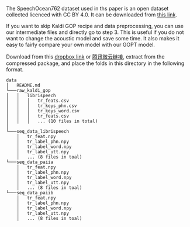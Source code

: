 The SpeechOcean762 dataset used in ths paper is an open dataset collected licenced with CC BY 4.0. It can be downloaded from [this link](https://www.openslr.org/101).

If you want to skip Kaldi GOP recipe and data preprocessing, you can use our intermediate files and directly go to step 3.
This is useful if you do not want to change the acoustic model and save some time. It also makes it easy to fairly compare your own model with our GOPT model. 

Download from this [dropbox link](https://www.dropbox.com/s/zc6o1d8rqq28vci/data.zip?dl=1) or [腾讯微云链接](https://share.weiyun.com/vJCAXjFY), extract from the compressed package, and place the folds in this directory in the following format.

```
data
│   README.md
└───raw_kaldi_gop
│   │   librispeech
│   │   │   tr_feats.csv
│   │   │   tr_keys_phn.csv
│   │   │   tr_keys_word.csv
│   │   │   tr_feats.csv
│   │   │   ... (10 files in total)
│   
└───seq_data_librispeech
    │   tr_feat.npy
    │   tr_label_phn.npy
    │   tr_label_word.npy
    │   tr_label_utt.npy
    │   ... (8 files in toal)
└───seq_data_paiia
    │   tr_feat.npy
    │   tr_label_phn.npy
    │   tr_label_word.npy
    │   tr_label_utt.npy
    │   ... (8 files in toal)
└───seq_data_paiib
    │   tr_feat.npy
    │   tr_label_phn.npy
    │   tr_label_word.npy
    │   tr_label_utt.npy
    │   ... (8 files in toal)
```